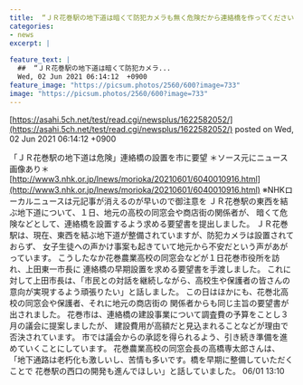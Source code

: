 ```yaml
---
title:  “ＪＲ花巻駅の地下道は暗くて防犯カメラも無く危険だから連絡橋を作ってください”　※建設費用は高額と見込まれます 
categories:
- news
excerpt: |
  
feature_text: |
  ##  “ＪＲ花巻駅の地下道は暗くて防犯カメラ...
  Wed, 02 Jun 2021 06:14:12  +0900
feature_image: "https://picsum.photos/2560/600?image=733"
image: "https://picsum.photos/2560/600?image=733"
---
```


[https://asahi.5ch.net/test/read.cgi/newsplus/1622582052/](https://asahi.5ch.net/test/read.cgi/newsplus/1622582052/)
posted on Wed, 02 Jun 2021 06:14:12  +0900

<!--more-->

「ＪＲ花巻駅の地下道は危険」連絡橋の設置を市に要望 ＊ソース元にニュース画像あり＊ [http://www3.nhk.or.jp/lnews/morioka/20210601/6040010916.html](http://www3.nhk.or.jp/lnews/morioka/20210601/6040010916.html) ※NHKローカルニュースは元記事が消えるのが早いので御注意を ＪＲ花巻駅の東西を結ぶ地下道について、１日、地元の高校の同窓会や商店街の関係者が、 暗くて危険などとして、連絡橋を設置するよう求める要望書を提出しました。 ＪＲ花巻駅は、現在、東西を結ぶ地下道が整備されていますが、防犯カメラは設置されておらず、 女子生徒への声かけ事案も起きていて地元から不安だという声があがっています。 こうしたなか花巻農業高校の同窓会などが１日花巻市役所を訪れ、上田東一市長に 連絡橋の早期設置を求める要望書を手渡しました。 これに対して上田市長は、「市民との対話を継続しながら、高校生や保護者の皆さんの 意向が実現するよう頑張りたい」と話しました。 この日はほかにも、花巻北高校の同窓会や保護者、それに地元の商店街の 関係者からも同じ主旨の要望書が出されました。 花巻市は、連絡橋の建設事業について調査費の予算をことし３月の議会に提案しましたが、 建設費用が高額だと見込まれることなどが理由で否決されています。 市では議会からの承認を得られるよう、引き続き準備を進めていくことにしています。 花巻農業高校の同窓会長の高橋専太郎さんは、 「地下通路は老朽化も激しいし、苦情も多いです。橋を早期に整備していただくことで 花巻駅の西口の開発も進んでほしい」と話していました。 06/01 13:10
